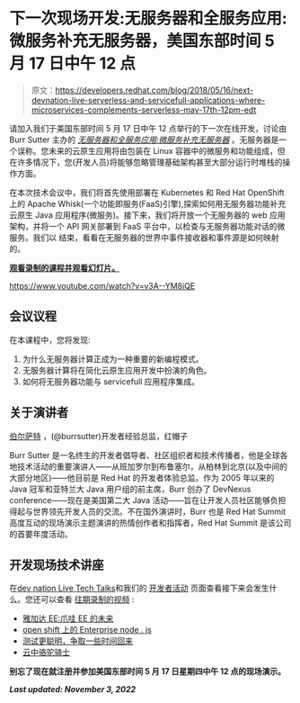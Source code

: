 # 下一次现场开发:无服务器和全服务应用:微服务补充无服务器，美国东部时间 5 月 17 日中午 12 点

> 原文：<https://developers.redhat.com/blog/2018/05/16/next-devnation-live-serverless-and-servicefull-applications-where-microservices-complements-serverless-may-17th-12pm-edt>

请加入我们于美国东部时间 5 月 17 日中午 12 点举行的下一次在线开发，讨论由 Burr Sutter 主办的 [*无服务器和全服务应用:微服务补充无服务器*](https://onlinexperiences.com/Server.nxp?LASCmd=AI:4;F:APIUTILS!51004&PageID=2C1CF13E-08F4-43A4-B25D-0B38FE3226CF&AffiliateData=blog) 。无服务器是一个误称。您未来的云原生应用将由包装在 Linux 容器中的微服务和功能组成，但在许多情况下，您(开发人员)将能够忽略管理基础架构甚至大部分运行时堆栈的操作方面。

在本次技术会议中，我们将首先使用部署在 Kubernetes 和 Red Hat OpenShift 上的 Apache Whisk(一个功能即服务(FaaS)引擎),探索如何用无服务器功能补充云原生 Java 应用程序(微服务)。接下来，我们将开放一个无服务器的 web 应用架构，并将一个 API 网关部署到 FaaS 平台中，以检查与无服务器功能对话的微服务。我们以 结束，看看在无服务器的世界中事件接收器和事件源是如何映射的。

[**观看录制的课程并观看幻灯片。**](https://developers.redhat.com/videos/youtube/v3A--YM8iQE/)

https://www.youtube.com/watch?v=v3A--YM8iQE

## **会议议程**

在本课程中，您将发现:

1.  为什么无服务器计算正成为一种重要的新编程模式。
2.  无服务器计算将在简化云原生应用开发中扮演的角色。
3.  如何将无服务器功能与 servicefull 应用程序集成。

## **关于演讲者**

[伯尔萨特](https://twitter.com/burrsutter) ，(@burrsutter)开发者经验总监，红帽子

Burr Sutter 是一名终生的开发者倡导者、社区组织者和技术传播者，他是全球各地技术活动的重要演讲人——从班加罗尔到布鲁塞尔，从柏林到北京(以及中间的大部分地区)——他目前是 Red Hat 的开发者体验总监。作为 2005 年以来的 Java 冠军和亚特兰大 Java 用户组的前主席，Burr 创办了 DevNexus conference——现在是美国第二大 Java 活动——旨在让开发人员社区能够负担得起与世界领先开发人员的交流。不在国外演讲时，Burr 也是 Red Hat Summit 高度互动的现场演示主题演讲的热情创作者和指挥者，Red Hat Summit 是该公司的首要年度活动。

## **开发现场技术讲座**

在[dev nation Live Tech Talks](https://onlinexperiences.com/Server.nxp?LASCmd=AI:4;F:APIUTILS!51004&PageID=2C1CF13E-08F4-43A4-B25D-0B38FE3226CF&AffiliateData=blog)和我们的 [开发者活动](https://developers.redhat.com/events/) 页面查看接下来会发生什么。您还可以查看 [往期录制的视频](https://developers.redhat.com/search/?t=devnation+live&s=most-recent&f=type%7Evideo) :

*   [雅加达 EE:爪哇 EE 的未来](https://www.youtube.com/watch?v=f2EwhTUmeOI)
*   [open shift 上的 Enterprise node . js](https://www.youtube.com/watch?v=BXj0uw65yKc)
*   [测试更聪明，争取一些时间回来](https://www.youtube.com/c/RedHatDevelopers)
*   [云中骆驼骑士](https://developers.redhat.com/video/youtube/zuEYtMvHN6g)

**别忘了现在就注册**[](https://onlinexperiences.com/Server.nxp?LASCmd=AI:4;F:APIUTILS!51004&PageID=2C1CF13E-08F4-43A4-B25D-0B38FE3226CF&AffiliateData=blog)****并参加美国东部时间 5 月 17 日星期四中午 12 点的现场演示。****

***Last updated: November 3, 2022***